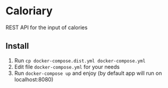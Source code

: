 # Caloriary

REST API for the input of calories

## Install

1. Run `cp docker-compose.dist.yml docker-compose.yml`
2. Edit file `docker-compose.yml` for your needs
3. Run `docker-compose up` and enjoy (by default app will run on localhost:8080)